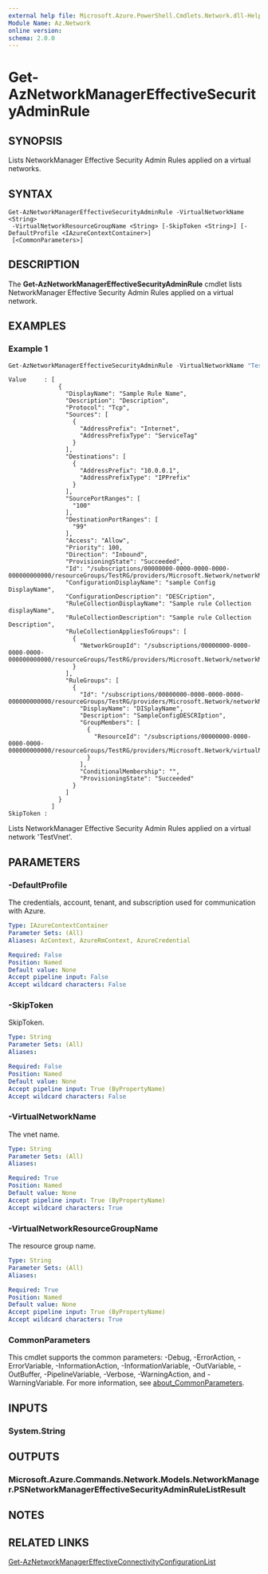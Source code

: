 ```yaml
---
external help file: Microsoft.Azure.PowerShell.Cmdlets.Network.dll-Help.xml
Module Name: Az.Network
online version:
schema: 2.0.0
---
```


# Get-AzNetworkManagerEffectiveSecurityAdminRule

## SYNOPSIS
Lists NetworkManager Effective Security Admin Rules applied on a virtual networks.

## SYNTAX

```
Get-AzNetworkManagerEffectiveSecurityAdminRule -VirtualNetworkName <String>
 -VirtualNetworkResourceGroupName <String> [-SkipToken <String>] [-DefaultProfile <IAzureContextContainer>]
 [<CommonParameters>]
```

## DESCRIPTION
The **Get-AzNetworkManagerEffectiveSecurityAdminRule** cmdlet lists NetworkManager Effective Security Admin Rules applied on a virtual network.

## EXAMPLES

### Example 1
```powershell
Get-AzNetworkManagerEffectiveSecurityAdminRule -VirtualNetworkName "TestVnet" -ResourceGroupName "TestRG" -SkipToken "FakeSkipToken"
```
```output
Value     : [
              {
                "DisplayName": "Sample Rule Name",
                "Description": "Description",
                "Protocol": "Tcp",
                "Sources": [
                  {
                    "AddressPrefix": "Internet",
                    "AddressPrefixType": "ServiceTag"
                  }
                ],
                "Destinations": [
                  {
                    "AddressPrefix": "10.0.0.1",
                    "AddressPrefixType": "IPPrefix"
                  }
                ],
                "SourcePortRanges": [
                  "100"
                ],
                "DestinationPortRanges": [
                  "99"
                ],
                "Access": "Allow",
                "Priority": 100,
                "Direction": "Inbound",
                "ProvisioningState": "Succeeded",
                "Id": "/subscriptions/00000000-0000-0000-0000-000000000000/resourceGroups/TestRG/providers/Microsoft.Network/networkManagers/TestNMName/securityAdminConfigurations/TestAdminConfig/ruleCollections/TestRuleCollection/rules/TestRule",
                "ConfigurationDisplayName": "sample Config DisplayName",
                "ConfigurationDescription": "DESCription",
                "RuleCollectionDisplayName": "Sample rule Collection displayName",
                "RuleCollectionDescription": "Sample rule Collection Description",
                "RuleCollectionAppliesToGroups": [
                  {
                    "NetworkGroupId": "/subscriptions/00000000-0000-0000-0000-000000000000/resourceGroups/TestRG/providers/Microsoft.Network/networkManagers/TestNMName/networkGroups/testNG"
                  }
                ],
                "RuleGroups": [
                  {
                    "Id": "/subscriptions/00000000-0000-0000-0000-000000000000/resourceGroups/TestRG/providers/Microsoft.Network/networkManagers/TestNMName/networkGroups/testNG",
                    "DisplayName": "DISplayName",
                    "Description": "SampleConfigDESCRIption",
                    "GroupMembers": [
                      {
                        "ResourceId": "/subscriptions/00000000-0000-0000-0000-000000000000/resourceGroups/TestRG/providers/Microsoft.Network/virtualNetworks/TestVnet"
                      }
                    ],
                    "ConditionalMembership": "",
                    "ProvisioningState": "Succeeded"
                  }
                ]
              }
            ]
SkipToken :
```

Lists NetworkManager Effective Security Admin Rules applied on a virtual network 'TestVnet'.

## PARAMETERS

### -DefaultProfile
The credentials, account, tenant, and subscription used for communication with Azure.

```yaml
Type: IAzureContextContainer
Parameter Sets: (All)
Aliases: AzContext, AzureRmContext, AzureCredential

Required: False
Position: Named
Default value: None
Accept pipeline input: False
Accept wildcard characters: False
```

### -SkipToken
SkipToken.

```yaml
Type: String
Parameter Sets: (All)
Aliases:

Required: False
Position: Named
Default value: None
Accept pipeline input: True (ByPropertyName)
Accept wildcard characters: False
```

### -VirtualNetworkName
The vnet name.

```yaml
Type: String
Parameter Sets: (All)
Aliases:

Required: True
Position: Named
Default value: None
Accept pipeline input: True (ByPropertyName)
Accept wildcard characters: True
```

### -VirtualNetworkResourceGroupName
The resource group name.

```yaml
Type: String
Parameter Sets: (All)
Aliases:

Required: True
Position: Named
Default value: None
Accept pipeline input: True (ByPropertyName)
Accept wildcard characters: True
```

### CommonParameters
This cmdlet supports the common parameters: -Debug, -ErrorAction, -ErrorVariable, -InformationAction, -InformationVariable, -OutVariable, -OutBuffer, -PipelineVariable, -Verbose, -WarningAction, and -WarningVariable. For more information, see [about_CommonParameters](http://go.microsoft.com/fwlink/?LinkID=113216).

## INPUTS

### System.String

## OUTPUTS

### Microsoft.Azure.Commands.Network.Models.NetworkManager.PSNetworkManagerEffectiveSecurityAdminRuleListResult

## NOTES

## RELATED LINKS

[Get-AzNetworkManagerEffectiveConnectivityConfigurationList](./Get-AzNetworkManagerEffectiveConnectivityConfigurationList.md)